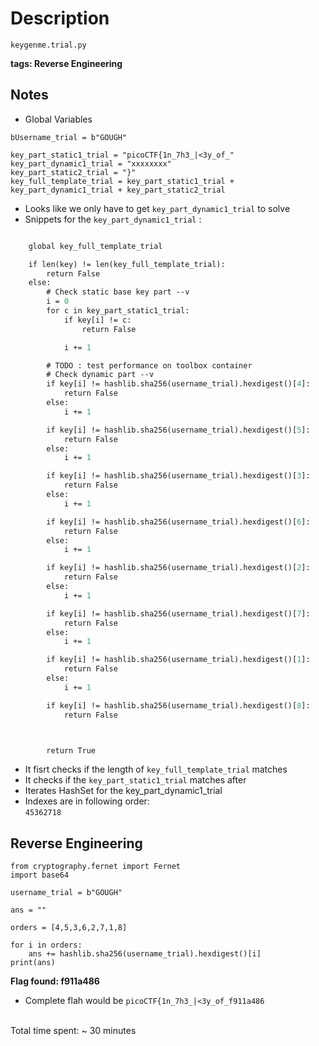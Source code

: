 # Description
`keygenme.trial.py`

**tags: Reverse Engineering**

## Notes
- Global Variables
```username_trial = "GOUGH"
bUsername_trial = b"GOUGH"

key_part_static1_trial = "picoCTF{1n_7h3_|<3y_of_"
key_part_dynamic1_trial = "xxxxxxxx"
key_part_static2_trial = "}"
key_full_template_trial = key_part_static1_trial + key_part_dynamic1_trial + key_part_static2_trial
```

- Looks like we only have to get `key_part_dynamic1_trial` to solve<br>
- Snippets for the `key_part_dynamic1_trial` :

```def check_key(key, username_trial):

    global key_full_template_trial

    if len(key) != len(key_full_template_trial):
        return False
    else:
        # Check static base key part --v
        i = 0
        for c in key_part_static1_trial:
            if key[i] != c:
                return False

            i += 1

        # TODO : test performance on toolbox container
        # Check dynamic part --v
        if key[i] != hashlib.sha256(username_trial).hexdigest()[4]:
            return False
        else:
            i += 1

        if key[i] != hashlib.sha256(username_trial).hexdigest()[5]:
            return False
        else:
            i += 1

        if key[i] != hashlib.sha256(username_trial).hexdigest()[3]:
            return False
        else:
            i += 1

        if key[i] != hashlib.sha256(username_trial).hexdigest()[6]:
            return False
        else:
            i += 1

        if key[i] != hashlib.sha256(username_trial).hexdigest()[2]:
            return False
        else:
            i += 1

        if key[i] != hashlib.sha256(username_trial).hexdigest()[7]:
            return False
        else:
            i += 1

        if key[i] != hashlib.sha256(username_trial).hexdigest()[1]:
            return False
        else:
            i += 1

        if key[i] != hashlib.sha256(username_trial).hexdigest()[8]:
            return False



        return True
```
- It fisrt checks if the length of `key_full_template_trial` matches
- It checks if the `key_part_static1_trial` matches after
- Iterates HashSet for the key_part_dynamic1_trial
- Indexes are in following order: <br>
`45362718`

## Reverse Engineering

```import hashlib
from cryptography.fernet import Fernet
import base64

username_trial = b"GOUGH"

ans = ""

orders = [4,5,3,6,2,7,1,8]

for i in orders:
	ans += hashlib.sha256(username_trial).hexdigest()[i]
print(ans)
```

**Flag found: f911a486**
<br>
- Complete flah would be ``picoCTF{1n_7h3_|<3y_of_f911a486``
<br>
Total time spent: ~ 30 minutes
